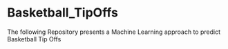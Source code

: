 # Basketball_TipOffs
The following Repository presents a Machine Learning approach to predict Basketball Tip Offs

